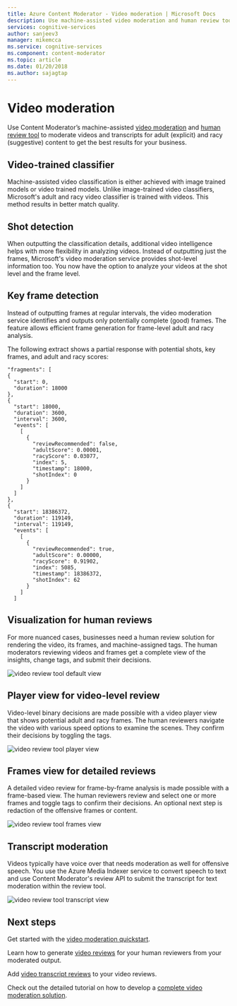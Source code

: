 ```yaml
---
title: Azure Content Moderator - Video moderation | Microsoft Docs
description: Use machine-assisted video moderation and human review tools to moderate inappropriate content
services: cognitive-services
author: sanjeev3
manager: mikemcca
ms.service: cognitive-services
ms.component: content-moderator
ms.topic: article
ms.date: 01/20/2018
ms.author: sajagtap
---
```


# Video moderation

Use Content Moderator’s machine-assisted [video moderation](video-moderation-api.md) and [human review tool](Review-Tool-User-Guide/human-in-the-loop.md) to moderate videos and transcripts for adult (explicit) and racy (suggestive) content to get the best results for your business.

## Video-trained classifier

Machine-assisted video classification is either achieved with image trained models or video trained models. Unlike image-trained video classifiers, Microsoft's adult and racy video classifier is trained with videos. This method results in better match quality.

## Shot detection

When outputting the classification details, additional video intelligence helps with more flexibility in analyzing videos. Instead of outputting just the frames, Microsoft's video moderation service provides shot-level information too. You now have the option to analyze your videos at the shot level and the frame level.
 
## Key frame detection

Instead of outputting frames at regular intervals, the video moderation service identifies and outputs only potentially complete (good) frames. The feature allows efficient frame generation for frame-level adult and racy analysis.

The following extract shows a partial response with potential shots, key frames, and adult and racy scores:

	"fragments": [
    {
      "start": 0,
      "duration": 18000
    },
    {
      "start": 18000,
      "duration": 3600,
      "interval": 3600,
      "events": [
        [
          {
            "reviewRecommended": false,
            "adultScore": 0.00001,
            "racyScore": 0.03077,
            "index": 5,
            "timestamp": 18000,
            "shotIndex": 0
          }
        ]
      ]
    },
    {
      "start": 18386372,
      "duration": 119149,
      "interval": 119149,
      "events": [
        [
          {
            "reviewRecommended": true,
            "adultScore": 0.00000,
            "racyScore": 0.91902,
            "index": 5085,
            "timestamp": 18386372,
            "shotIndex": 62
          }
        ]
      ]


## Visualization for human reviews

For more nuanced cases, businesses need a human review solution for rendering the video, its frames, and machine-assigned tags. The human moderators reviewing videos and frames get a complete view of the insights, change tags, and submit their decisions.

![video review tool default view](images/video-review-default-view.png)

## Player view for video-level review

Video-level binary decisions are made possible with a video player view that shows potential adult and racy frames. The human reviewers navigate the video with various speed options to examine the scenes. They confirm their decisions by toggling the tags.

![video review tool player view](images/video-review-player-view.PNG)

## Frames view for detailed reviews

A detailed video review for frame-by-frame analysis is made possible with a frame-based view. The human reviewers review and select one or more frames and toggle tags to confirm their decisions. An optional next step is redaction of the offensive frames or content.

![video review tool frames view](images/video-review-frames-view-apply-tags.PNG)

## Transcript moderation

Videos typically have voice over that needs moderation as well for offensive speech. You use the Azure Media Indexer service to convert speech to text and use Content Moderator's review API to submit the transcript for text moderation within the review tool.

![video review tool transcript view](images/video-review-transcript-view.png)

## Next steps

Get started with the [video moderation quickstart](video-moderation-api.md). 

Learn how to generate [video reviews](video-reviews-quickstart-dotnet.md) for your human reviewers from your moderated output.

Add [video transcript reviews](video-transcript-reviews-quickstart-dotnet.md) to your video reviews.

Check out the detailed tutorial on how to develop a [complete video moderation solution](video-transcript-moderation-review-tutorial-dotnet.md). 
